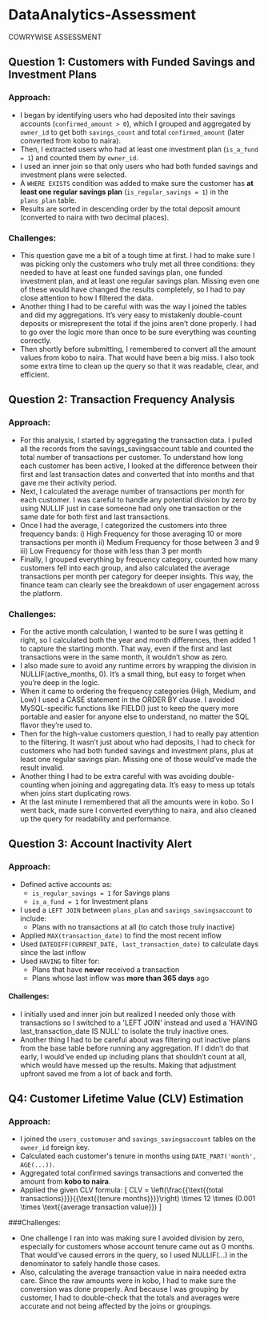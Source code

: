 # DataAnalytics-Assessment
COWRYWISE ASSESSMENT


## Question 1: Customers with Funded Savings and Investment Plans

### Approach:
- I began by identifying users who had deposited into their savings accounts (`confirmed_amount > 0`), which I grouped and aggregated by `owner_id` to get both `savings_count` and total `confirmed_amount` (later converted from kobo to naira).
- Then, I extracted users who had at least one investment plan (`is_a_fund = 1`) and counted them by `owner_id`.
- I used an inner join so that only users who had both funded savings and investment plans were selected.
- A `WHERE EXISTS` condition was added to make sure the customer has **at least one regular savings plan** (`is_regular_savings = 1`) in the `plans_plan` table.
- Results are sorted in descending order by the total deposit amount (converted to naira with two decimal places).


### Challenges:
- This question gave me a bit of a tough time at first. I had to make sure I was picking only the customers who truly met all three conditions: they needed to have at least one funded savings plan, one funded investment plan, and at least one regular savings plan. Missing even one of these would have changed the results completely, so I had to pay close attention to how I filtered the data.
- Another thing I had to be careful with was the way I joined the tables and did my aggregations. It’s very easy to mistakenly double-count deposits or misrepresent the total if the joins aren’t done properly. I had to go over the logic more than once to be sure everything was counting correctly.
- Then shortly before submitting, I remembered to convert all the amount values from kobo to naira. That would have been a big miss. I also took some extra time to clean up the query so that it was readable, clear, and efficient.




## Question 2: Transaction Frequency Analysis

### Approach:
- For this analysis, I started by aggregating the transaction data. I pulled all the records from the savings_savingsaccount table and counted the total number of transactions per customer. To understand how long each customer has been active, I looked at the difference between their first and last transaction dates and converted that into months and that gave me their activity period.
- Next, I calculated the average number of transactions per month for each customer. I was careful to handle any potential division by zero by using NULLIF just in case someone had only one transaction or the same date for both first and last transactions.
- Once I had the average, I categorized the customers into three frequency bands:
i) High Frequency for those averaging 10 or more transactions per month
ii) Medium Frequency for those between 3 and 9
iii) Low Frequency for those with less than 3 per month
- Finally, I grouped everything by frequency category, counted how many customers fell into each group, and also calculated the average transactions per month per category for deeper insights. This way, the finance team can clearly see the breakdown of user engagement across the platform.


### Challenges:
- For the active month calculation, I wanted to be sure I was getting it right, so I calculated both the year and month differences, then added 1 to capture the starting month. That way, even if the first and last transactions were in the same month, it wouldn’t show as zero.
- I also made sure to avoid any runtime errors by wrapping the division in NULLIF(active_months, 0). It’s a small thing, but easy to forget when you’re deep in the logic.
- When it came to ordering the frequency categories (High, Medium, and Low) I used a CASE statement in the ORDER BY clause. I avoided MySQL-specific functions like FIELD() just to keep the query more portable and easier for anyone else to understand, no matter the SQL flavor they’re used to.
- Then for the high-value customers question, I had to really pay attention to the filtering. It wasn’t just about who had deposits, I had to check for customers who had both funded savings and investment plans, plus at least one regular savings plan. Missing one of those would’ve made the result invalid.
- Another thing I had to be extra careful with was avoiding double-counting when joining and aggregating data. It’s easy to mess up totals when joins start duplicating rows.
- At the last minute I remembered that all the amounts were in kobo. So I went back, made sure I converted everything to naira, and also cleaned up the query for readability and performance.




## Question 3: Account Inactivity Alert

### Approach:
- Defined active accounts as:
  - `is_regular_savings = 1` for Savings plans
  - `is_a_fund = 1` for Investment plans
- I used a `LEFT JOIN` between `plans_plan` and `savings_savingsaccount` to include:
  - Plans with no transactions at all (to catch those truly inactive)
- Applied `MAX(transaction_date)` to find the most recent inflow
- Used `DATEDIFF(CURRENT_DATE, last_transaction_date)` to calculate days since the last inflow
- Used `HAVING` to filter for:
  - Plans that have **never** received a transaction
  - Plans whose last inflow was **more than 365 days** ago


#### Challenges:
- I initially used and inner join but realized I needed only those with transactions so I switched to a 'LEFT JOIN' instead and used a 'HAVING last_transaction_date IS NULL' to isolate the truly inactive ones.
- Another thing I had to be careful about was filtering out inactive plans from the base table before running any aggregation. If I didn’t do that early, I would’ve ended up including plans that shouldn’t count at all, which would have messed up the results. Making that adjustment upfront saved me from a lot of back and forth.




## Q4: Customer Lifetime Value (CLV) Estimation

### Approach:
- I joined the `users_customuser` and `savings_savingsaccount` tables on the `owner_id` foreign key.
- Calculated each customer's tenure in months using `DATE_PART('month', AGE(...))`.
- Aggregated total confirmed savings transactions and converted the amount from **kobo to naira**.
- Applied the given CLV formula:
  \[
  CLV = \left(\frac{{\text{{total transactions}}}}{{\text{{tenure months}}}}\right) \times 12 \times (0.001 \times \text{{average transaction value}})
  \]


###Challenges:
- One challenge I ran into was making sure I avoided division by zero, especially for customers whose account tenure came out as 0 months. That would’ve caused errors in the query, so I used NULLIF(...) in the denominator to safely handle those cases.
- Also, calculating the average transaction value in naira needed extra care. Since the raw amounts were in kobo, I had to make sure the conversion was done properly. And because I was grouping by customer, I had to double-check that the totals and averages were accurate and not being affected by the joins or groupings.
